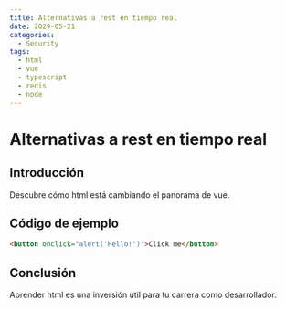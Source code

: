 ```yaml
---
title: Alternativas a rest en tiempo real
date: 2029-05-21
categories:
  - Security
tags:
  - html
  - vue
  - typescript
  - redis
  - node
---
```


# Alternativas a rest en tiempo real

## Introducción

Descubre cómo html está cambiando el panorama de vue.

## Código de ejemplo

```html
<button onclick="alert('Hello!')">Click me</button>
```

## Conclusión

Aprender html es una inversión útil para tu carrera como desarrollador.